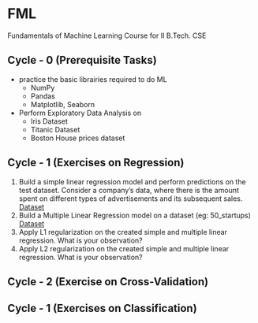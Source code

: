 # FML
Fundamentals of Machine Learning Course for II B.Tech. CSE

## Cycle - 0 (Prerequisite Tasks)
- practice the basic librairies required to do ML
  - NumPy
  - Pandas
  - Matplotlib, Seaborn
- Perform Exploratory Data Analysis on 
  - Iris Dataset
  - Titanic Dataset
  - Boston House prices dataset
  
## Cycle - 1 (Exercises on Regression)
1. Build a simple linear regression model and perform predictions on the test dataset. Consider a company’s data, where there is the amount spent on different types of advertisements and its subsequent sales. [Dataset](https://github.com/Kaushik-Varma/linear_regression_model_python/blob/main/Company_data.csv)
2. Build a Multiple Linear Regression model on a dataset (eg: 50_startups) [Dataset](https://www.kaggle.com/datasets/farhanmd29/50-startups)
3. Apply L1 regularization on the created simple and multiple linear regression. What is your observation?
4. Apply L2 regularization on the created simple and multiple linear regression. What is your observation?

## Cycle - 2 (Exercise on Cross-Validation)

## Cycle - 1 (Exercises on Classification)
